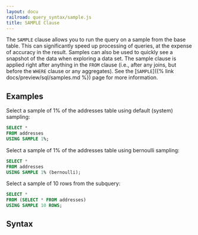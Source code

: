 ```yaml
---
layout: docu
railroad: query_syntax/sample.js
title: SAMPLE Clause
---
```


The `SAMPLE` clause allows you to run the query on a sample from the base table. This can significantly speed up processing of queries, at the expense of accuracy in the result. Samples can also be used to quickly see a snapshot of the data when exploring a data set. The sample clause is applied right after anything in the `FROM` clause (i.e., after any joins, but before the `WHERE` clause or any aggregates). See the [`SAMPLE`]({% link docs/preview/sql/samples.md %}) page for more information.

## Examples

Select a sample of 1% of the addresses table using default (system) sampling:

```sql
SELECT *
FROM addresses
USING SAMPLE 1%;
```

Select a sample of 1% of the addresses table using bernoulli sampling:

```sql
SELECT *
FROM addresses
USING SAMPLE 1% (bernoulli);
```

Select a sample of 10 rows from the subquery:

```sql
SELECT *
FROM (SELECT * FROM addresses)
USING SAMPLE 10 ROWS;
```

## Syntax

<div id="rrdiagram"></div>